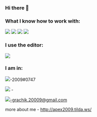 ### Hi there 👋

### What I know how to work with:

<img src="https://img.shields.io/badge/html-0a0a0a?style=for-the-badge&logo=html5&logoColor=#FF4500"/> <img src="https://img.shields.io/badge/css-0a0a0a?style=for-the-badge&logo=css3&logoColor=blue"/> <img src="https://img.shields.io/badge/github-0a0a0a?style=for-the-badge&logo=github&logoColor=white"/> <img src="https://img.shields.io/badge/figma-0a0a0a?style=for-the-badge&logo=figma&logoColor=00FF7F"/>

### I use the editor:
<img src="https://img.shields.io/badge/sublime-0a0a0a?style=for-the-badge&logo=sublimetext&logoColor=#FF9800"/>

### I am in:
<img src="https://img.shields.io/badge/discord-0a0a0a?style=for-the-badge&logo=discord&logoColor=#5865F2"/>-2009#0747

<img src="https://img.shields.io/badge/WhatsApp-0a0a0a?style=for-the-badge&logo=WhatsApp&logoColor=#25D366"/> - 

<img src="https://img.shields.io/badge/gmail-0a0a0a?style=for-the-badge&logo=gmail&logoColor=#EA4335"/>-grachik.20009@gmail.com

more about me - http://apex2009.tilda.ws/
